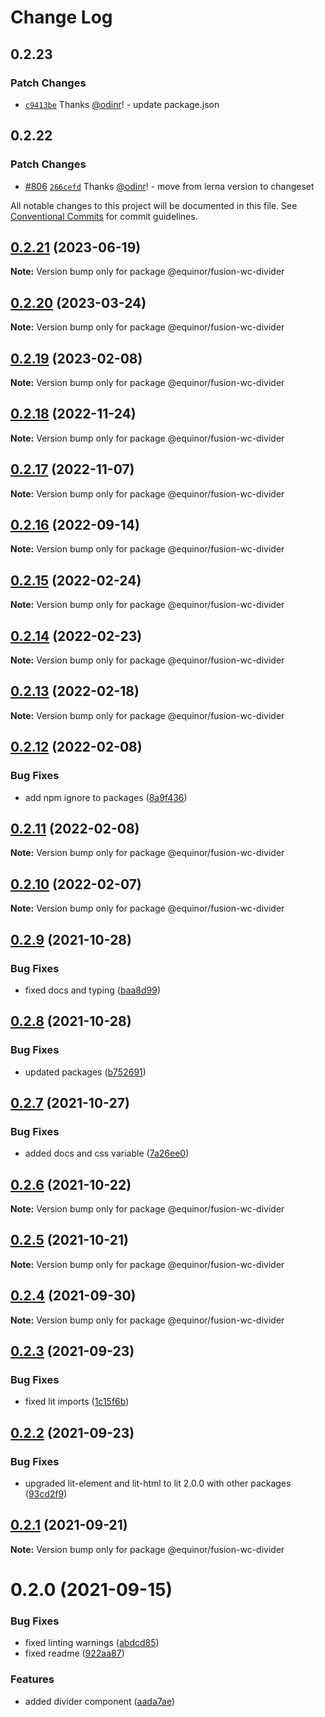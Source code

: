 # Change Log

## 0.2.23

### Patch Changes

- [`c9413be`](https://github.com/equinor/fusion-web-components/commit/c9413beb02b168de63c2f978f121e80fe1b68614) Thanks [@odinr](https://github.com/odinr)! - update package.json

## 0.2.22

### Patch Changes

- [#806](https://github.com/equinor/fusion-web-components/pull/806) [`266cefd`](https://github.com/equinor/fusion-web-components/commit/266cefd493f898f440ce93e92e79964bbd33be59) Thanks [@odinr](https://github.com/odinr)! - move from lerna version to changeset

All notable changes to this project will be documented in this file.
See [Conventional Commits](https://conventionalcommits.org) for commit guidelines.

## [0.2.21](https://github.com/equinor/fusion-web-components/compare/@equinor/fusion-wc-divider@0.2.20...@equinor/fusion-wc-divider@0.2.21) (2023-06-19)

**Note:** Version bump only for package @equinor/fusion-wc-divider

## [0.2.20](https://github.com/equinor/fusion-web-components/compare/@equinor/fusion-wc-divider@0.2.19...@equinor/fusion-wc-divider@0.2.20) (2023-03-24)

**Note:** Version bump only for package @equinor/fusion-wc-divider

## [0.2.19](https://github.com/equinor/fusion-web-components/compare/@equinor/fusion-wc-divider@0.2.18...@equinor/fusion-wc-divider@0.2.19) (2023-02-08)

**Note:** Version bump only for package @equinor/fusion-wc-divider

## [0.2.18](https://github.com/equinor/fusion-web-components/compare/@equinor/fusion-wc-divider@0.2.17...@equinor/fusion-wc-divider@0.2.18) (2022-11-24)

**Note:** Version bump only for package @equinor/fusion-wc-divider

## [0.2.17](https://github.com/equinor/fusion-web-components/compare/@equinor/fusion-wc-divider@0.2.16...@equinor/fusion-wc-divider@0.2.17) (2022-11-07)

**Note:** Version bump only for package @equinor/fusion-wc-divider

## [0.2.16](https://github.com/equinor/fusion-web-components/compare/@equinor/fusion-wc-divider@0.2.15...@equinor/fusion-wc-divider@0.2.16) (2022-09-14)

**Note:** Version bump only for package @equinor/fusion-wc-divider

## [0.2.15](https://github.com/equinor/fusion-web-components/compare/@equinor/fusion-wc-divider@0.2.14...@equinor/fusion-wc-divider@0.2.15) (2022-02-24)

**Note:** Version bump only for package @equinor/fusion-wc-divider

## [0.2.14](https://github.com/equinor/fusion-web-components/compare/@equinor/fusion-wc-divider@0.2.13...@equinor/fusion-wc-divider@0.2.14) (2022-02-23)

**Note:** Version bump only for package @equinor/fusion-wc-divider

## [0.2.13](https://github.com/equinor/fusion-web-components/compare/@equinor/fusion-wc-divider@0.2.12...@equinor/fusion-wc-divider@0.2.13) (2022-02-18)

**Note:** Version bump only for package @equinor/fusion-wc-divider

## [0.2.12](https://github.com/equinor/fusion-web-components/compare/@equinor/fusion-wc-divider@0.2.11...@equinor/fusion-wc-divider@0.2.12) (2022-02-08)

### Bug Fixes

- add npm ignore to packages ([8a9f436](https://github.com/equinor/fusion-web-components/commit/8a9f436f4d38c0fec431d9388ce3098853f8babc))

## [0.2.11](https://github.com/equinor/fusion-web-components/compare/@equinor/fusion-wc-divider@0.2.10...@equinor/fusion-wc-divider@0.2.11) (2022-02-08)

**Note:** Version bump only for package @equinor/fusion-wc-divider

## [0.2.10](https://github.com/equinor/fusion-web-components/compare/@equinor/fusion-wc-divider@0.2.9...@equinor/fusion-wc-divider@0.2.10) (2022-02-07)

**Note:** Version bump only for package @equinor/fusion-wc-divider

## [0.2.9](https://github.com/equinor/fusion-web-components/compare/@equinor/fusion-wc-divider@0.2.8...@equinor/fusion-wc-divider@0.2.9) (2021-10-28)

### Bug Fixes

- fixed docs and typing ([baa8d99](https://github.com/equinor/fusion-web-components/commit/baa8d995094c8f4091193f4611210083bafde508))

## [0.2.8](https://github.com/equinor/fusion-web-components/compare/@equinor/fusion-wc-divider@0.2.7...@equinor/fusion-wc-divider@0.2.8) (2021-10-28)

### Bug Fixes

- updated packages ([b752691](https://github.com/equinor/fusion-web-components/commit/b75269105063dfbb150432bd86426e33d67ba869))

## [0.2.7](https://github.com/equinor/fusion-web-components/compare/@equinor/fusion-wc-divider@0.2.6...@equinor/fusion-wc-divider@0.2.7) (2021-10-27)

### Bug Fixes

- added docs and css variable ([7a26ee0](https://github.com/equinor/fusion-web-components/commit/7a26ee0359d9ce8442d08890388eac306b87d3f8))

## [0.2.6](https://github.com/equinor/fusion-web-components/compare/@equinor/fusion-wc-divider@0.2.5...@equinor/fusion-wc-divider@0.2.6) (2021-10-22)

**Note:** Version bump only for package @equinor/fusion-wc-divider

## [0.2.5](https://github.com/equinor/fusion-web-components/compare/@equinor/fusion-wc-divider@0.2.4...@equinor/fusion-wc-divider@0.2.5) (2021-10-21)

**Note:** Version bump only for package @equinor/fusion-wc-divider

## [0.2.4](https://github.com/equinor/fusion-web-components/compare/@equinor/fusion-wc-divider@0.2.3...@equinor/fusion-wc-divider@0.2.4) (2021-09-30)

**Note:** Version bump only for package @equinor/fusion-wc-divider

## [0.2.3](https://github.com/equinor/fusion-web-components/compare/@equinor/fusion-wc-divider@0.2.2...@equinor/fusion-wc-divider@0.2.3) (2021-09-23)

### Bug Fixes

- fixed lit imports ([1c15f6b](https://github.com/equinor/fusion-web-components/commit/1c15f6b865b9e43193942610f881ed1bc74a623c))

## [0.2.2](https://github.com/equinor/fusion-web-components/compare/@equinor/fusion-wc-divider@0.2.1...@equinor/fusion-wc-divider@0.2.2) (2021-09-23)

### Bug Fixes

- upgraded lit-element and lit-html to lit 2.0.0 with other packages ([93cd2f9](https://github.com/equinor/fusion-web-components/commit/93cd2f997d6045fd5ab69fe05ccee5acfa861ad7))

## [0.2.1](https://github.com/equinor/fusion-web-components/compare/@equinor/fusion-wc-divider@0.2.0...@equinor/fusion-wc-divider@0.2.1) (2021-09-21)

**Note:** Version bump only for package @equinor/fusion-wc-divider

# 0.2.0 (2021-09-15)

### Bug Fixes

- fixed linting warnings ([abdcd85](https://github.com/equinor/fusion-web-components/commit/abdcd8551d6a69f0caedbde6c3a83a1be0b60b2e))
- fixed readme ([922aa87](https://github.com/equinor/fusion-web-components/commit/922aa87225d138dacee534b5b685a73312086158))

### Features

- added divider component ([aada7ae](https://github.com/equinor/fusion-web-components/commit/aada7ae231a2da8baa70d93baabbac1328f12b7e))
